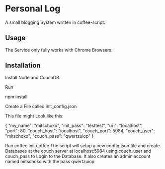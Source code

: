 # Personal Log

A small blogging System written in coffee-script.

## Usage
The Service only fully works with Chrome Browsers.

## Installation
Install Node and CouchDB.

Run 

 npm install

Create a File called init_config.json

This file might Look like this:
 
{
  "my_name": "mitschoko",
  "init_pass": "testtest",
  "url":   "localhost",  
  "port": 80,
  "couch_host": "localhost",
  "couch_port":  5984,
  "couch_user":  "mitschoko",
  "couch_pass":  "qwertzuiop"
}

Run 
coffee init.coffee
The script will setup a new config.json file and create Databases at the couch server at localhost:5984 using couch_user and couch_pass to Login to the Database. It also creates an admin account named mitschoko with the pass qwertzuiop 

